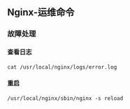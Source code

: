 ## Nginx-运维命令



### 故障处理

#### 查看日志

```
cat /usr/local/nginx/logs/error.log
```

#### 重启

```
/usr/local/nginx/sbin/nginx -s reload 
```

